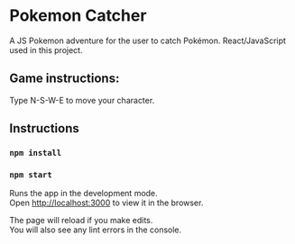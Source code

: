 # Pokemon Catcher

A JS Pokemon adventure for the user to catch Pokémon. React/JavaScript used in this project.

## Game instructions:

Type N-S-W-E to move your character.

## Instructions

### `npm install`

### `npm start`

Runs the app in the development mode.<br />
Open [http://localhost:3000](http://localhost:3000) to view it in the browser.

The page will reload if you make edits.<br />
You will also see any lint errors in the console.
